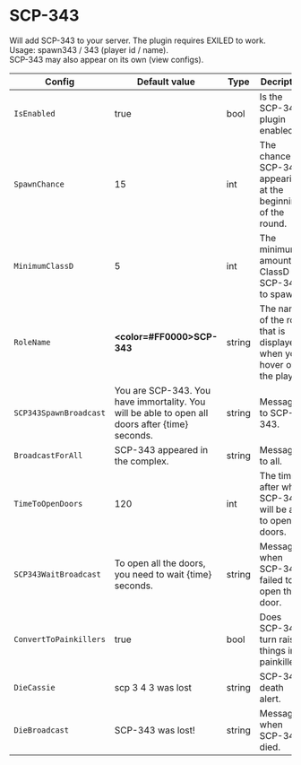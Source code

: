 # SCP-343
Will add SCP-343 to your server. The plugin requires EXILED to work.  
Usage: spawn343 / 343 (player id / name).  
SCP-343 may also appear on its own (view configs).  

| Config | Default value | Type | Decription |
| ------------------------------ | ------------------------------ | ------------------------------ | ------------------------------ |
| `IsEnabled` | true | bool | Is the SCP-343 plugin enabled? |
| `SpawnChance` | 15 | int | The chance of SCP-343 appearing at the beginning of the round. |
| `MinimumClassD` | 5 | int | The minimum amount of ClassD for SCP-343 to spawn. |
| `RoleName` | **<color=#FF0000>SCP-343</color>** | string | The name of the role that is displayed when you hover over the player. |
| `SCP343SpawnBroadcast` | You are SCP-343. You have immortality. You will be able to open all doors after {time} seconds. | string | Message to SCP-343. |
| `BroadcastForAll` | SCP-343 appeared in the complex. | string | Message to all. |
| `TimeToOpenDoors` | 120 | int | The time after which SCP-343 will be able to open all doors. |
| `SCP343WaitBroadcast` | To open all the doors, you need to wait {time} seconds. | string | Message when SCP-343 failed to open the door. |
| `ConvertToPainkillers` | true | bool | Does SCP-343 turn raised things into painkillers? |
| `DieCassie` | scp 3 4 3 was lost | string | SCP-343 death alert. |
| `DieBroadcast` | SCP-343 was lost! | string | Message when SCP-343 died. |
